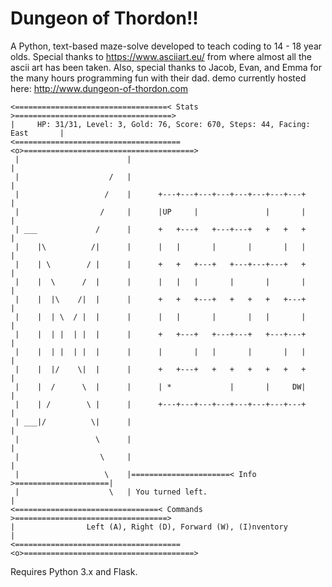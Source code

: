 # Dungeon of Thordon!!
A Python, text-based maze-solve developed to teach coding to 14 - 18 year olds. 
Special thanks to https://www.asciiart.eu/ from where almost all the ascii art has been taken. 
Also, special thanks to Jacob, Evan, and Emma for the many hours programming fun with their dad.
demo currently hosted here: http://www.dungeon-of-thordon.com
```
<==================================< Stats >===================================>
|     HP: 31/31, Level: 3, Gold: 76, Score: 670, Steps: 44, Facing: East       |
<=====================================<o>======================================>
 |                        |                                                   |
 |                    /   |                                                   |
 |                   /    |      +---+---+---+---+---+---+---+---+            |
 |                  /     |      |UP     |               |       |            |
 | ___             /      |      +   +---+   +---+---+   +   +   +            |
 |    |\          /|      |      |   |       |       |       |   |            |
 |    | \        / |      |      +   +   +---+   +---+---+---+   +            |
 |    |  \      /  |      |      |   |   |       |       |       |            |
 |    |  |\    /|  |      |      +   +   +---+   +   +   +   +---+            |
 |    |  | \  / |  |      |      |   |       |       |   |       |            |
 |    |  | |  | |  |      |      +   +---+   +---+---+   +---+---+            |
 |    |  | |  | |  |      |      |       |   |       |       |   |            |
 |    |  |/    \|  |      |      +   +---+   +   +   +   +   +   +            |
 |    |  /      \  |      |      | *             |       |     DW|            |
 |    | /        \ |      |      +---+---+---+---+---+---+---+---+            |
 | ___|/          \|      |                                                   |
 |                 \      |                                                   |
 |                  \     |                                                   |
 |                   \    |======================< Info >=====================|
 |                    \   | You turned left.                                  |
<================================< Commands >==================================>
|                Left (A), Right (D), Forward (W), (I)nventory                 |
<=====================================<o>======================================>
```
Requires Python 3.x and Flask.
